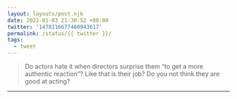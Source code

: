 ```yaml
---
layout: layouts/post.njk
date: 2022-01-03 21:30:52 +00:00
twitter: '1478116677480943617'
permalink: /status/{{ twitter }}/
tags: 
  - tweet
---
```


> Do actors hate it when directors surprise them “to get a more authentic reaction”? Like that is their job? Do you not think they are good at acting?

---
